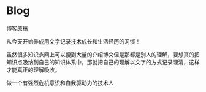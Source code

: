 # Blog
博客原稿

从今天开始养成用文字记录技术成长和生活经历的习惯！

虽然很多知识点网上可以搜到大量的介绍博文但是那都是别人的理解，要想真的把知识点吸纳到自己的知识体系中，那就把自己的理解以文字的方式记录理清，这样才能真正的理解吸收。

做一个有强烈危机意识和自我驱动力的技术人